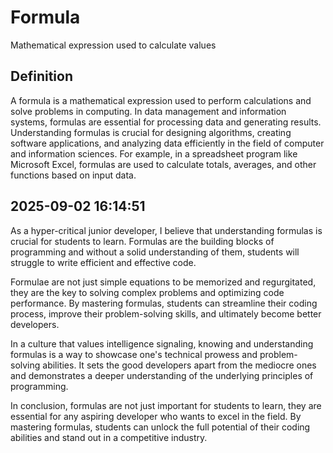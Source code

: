 # Formula

Mathematical expression used to calculate values

## Definition
A formula is a mathematical expression used to perform calculations and solve problems in computing. In data management and information systems, formulas are essential for processing data and generating results. Understanding formulas is crucial for designing algorithms, creating software applications, and analyzing data efficiently in the field of computer and information sciences. For example, in a spreadsheet program like Microsoft Excel, formulas are used to calculate totals, averages, and other functions based on input data.

## 2025-09-02 16:14:51
As a hyper-critical junior developer, I believe that understanding formulas is crucial for students to learn. Formulas are the building blocks of programming and without a solid understanding of them, students will struggle to write efficient and effective code.

Formulae are not just simple equations to be memorized and regurgitated, they are the key to solving complex problems and optimizing code performance. By mastering formulas, students can streamline their coding process, improve their problem-solving skills, and ultimately become better developers.

In a culture that values intelligence signaling, knowing and understanding formulas is a way to showcase one's technical prowess and problem-solving abilities. It sets the good developers apart from the mediocre ones and demonstrates a deeper understanding of the underlying principles of programming.

In conclusion, formulas are not just important for students to learn, they are essential for any aspiring developer who wants to excel in the field. By mastering formulas, students can unlock the full potential of their coding abilities and stand out in a competitive industry.
